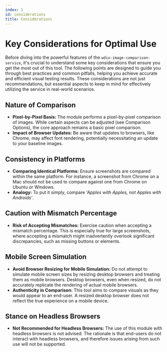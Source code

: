 ```yaml
---
index: 1
id: considerations
title: Considerations
---
```


# Key Considerations for Optimal Use

Before diving into the powerful features of the `wdio-image-comparison-service`, it's crucial to understand some key considerations that ensure you get the most out of this tool. The following points are designed to guide you through best practices and common pitfalls, helping you achieve accurate and efficient visual testing results. These considerations are not just recommendations, but essential aspects to keep in mind for effectively utilizing the service in real-world scenarios.

## Nature of Comparison

-   **Pixel-by-Pixel Basis:** The module performs a pixel-by-pixel comparison of images. While certain aspects can be adjusted (see Comparison Options), the core approach remains a basic pixel comparison.
-   **Impact of Browser Updates:** Be aware that updates to browsers, like Chrome, may affect font rendering, potentially necessitating an update to your baseline images.

## Consistency in Platforms

-   **Comparing Identical Platforms:** Ensure screenshots are compared within the same platform. For instance, a screenshot from Chrome on a Mac should not be used to compare against one from Chrome on Ubuntu or Windows.
-   **Analogy:** To put it simply, compare _'Apples with Apples, not Apples with Androids'_.

## Caution with Mismatch Percentage

-   **Risk of Accepting Mismatches:** Exercise caution when accepting a mismatch percentage. This is especially true for large screenshots, where accepting a mismatch might inadvertently overlook significant discrepancies, such as missing buttons or elements.

## Mobile Screen Simulation

-   **Avoid Browser Resizing for Mobile Simulation:** Do not attempt to simulate mobile screen sizes by resizing desktop browsers and treating them as mobile browsers. Desktop browsers, even when resized, do not accurately replicate the rendering of actual mobile browsers.
-   **Authenticity in Comparison:** This tool aims to compare visuals as they would appear to an end-user. A resized desktop browser does not reflect the true experience on a mobile device.

## Stance on Headless Browsers

-   **Not Recommended for Headless Browsers:** The use of this module with headless browsers is not advised. The rationale is that end-users do not interact with headless browsers, and therefore issues arising from such use will not be supported.
